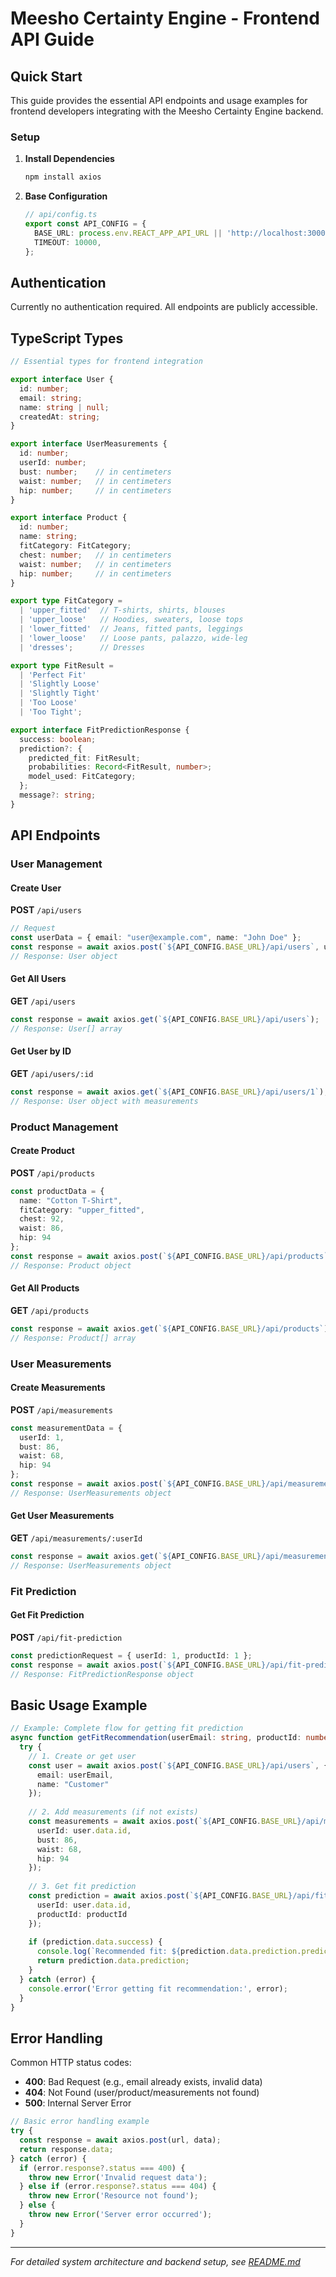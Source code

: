 # Meesho Certainty Engine - Frontend API Guide

## Quick Start

This guide provides the essential API endpoints and usage examples for frontend developers integrating with the Meesho Certainty Engine backend.

### Setup

1. **Install Dependencies**
   ```bash
   npm install axios
   ```

2. **Base Configuration**
   ```typescript
   // api/config.ts
   export const API_CONFIG = {
     BASE_URL: process.env.REACT_APP_API_URL || 'http://localhost:3000',
     TIMEOUT: 10000,
   };
   ```

## Authentication

Currently no authentication required. All endpoints are publicly accessible.

## TypeScript Types

```typescript
// Essential types for frontend integration

export interface User {
  id: number;
  email: string;
  name: string | null;
  createdAt: string;
}

export interface UserMeasurements {
  id: number;
  userId: number;
  bust: number;    // in centimeters
  waist: number;   // in centimeters
  hip: number;     // in centimeters
}

export interface Product {
  id: number;
  name: string;
  fitCategory: FitCategory;
  chest: number;   // in centimeters
  waist: number;   // in centimeters
  hip: number;     // in centimeters
}

export type FitCategory = 
  | 'upper_fitted'  // T-shirts, shirts, blouses
  | 'upper_loose'   // Hoodies, sweaters, loose tops
  | 'lower_fitted'  // Jeans, fitted pants, leggings
  | 'lower_loose'   // Loose pants, palazzo, wide-leg
  | 'dresses';      // Dresses

export type FitResult = 
  | 'Perfect Fit'
  | 'Slightly Loose'
  | 'Slightly Tight'
  | 'Too Loose'
  | 'Too Tight';

export interface FitPredictionResponse {
  success: boolean;
  prediction?: {
    predicted_fit: FitResult;
    probabilities: Record<FitResult, number>;
    model_used: FitCategory;
  };
  message?: string;
}
```

## API Endpoints

### User Management

#### Create User
**POST** `/api/users`
```typescript
// Request
const userData = { email: "user@example.com", name: "John Doe" };
const response = await axios.post(`${API_CONFIG.BASE_URL}/api/users`, userData);
// Response: User object
```

#### Get All Users
**GET** `/api/users`
```typescript
const response = await axios.get(`${API_CONFIG.BASE_URL}/api/users`);
// Response: User[] array
```

#### Get User by ID
**GET** `/api/users/:id`
```typescript
const response = await axios.get(`${API_CONFIG.BASE_URL}/api/users/1`);
// Response: User object with measurements
```

### Product Management

#### Create Product
**POST** `/api/products`
```typescript
const productData = {
  name: "Cotton T-Shirt",
  fitCategory: "upper_fitted",
  chest: 92,
  waist: 86,
  hip: 94
};
const response = await axios.post(`${API_CONFIG.BASE_URL}/api/products`, productData);
// Response: Product object
```

#### Get All Products
**GET** `/api/products`
```typescript
const response = await axios.get(`${API_CONFIG.BASE_URL}/api/products`);
// Response: Product[] array
```

### User Measurements

#### Create Measurements
**POST** `/api/measurements`
```typescript
const measurementData = {
  userId: 1,
  bust: 86,
  waist: 68,
  hip: 94
};
const response = await axios.post(`${API_CONFIG.BASE_URL}/api/measurements`, measurementData);
// Response: UserMeasurements object
```

#### Get User Measurements
**GET** `/api/measurements/:userId`
```typescript
const response = await axios.get(`${API_CONFIG.BASE_URL}/api/measurements/1`);
// Response: UserMeasurements object
```

### Fit Prediction

#### Get Fit Prediction
**POST** `/api/fit-prediction`
```typescript
const predictionRequest = { userId: 1, productId: 1 };
const response = await axios.post(`${API_CONFIG.BASE_URL}/api/fit-prediction`, predictionRequest);
// Response: FitPredictionResponse object
```

## Basic Usage Example

```typescript
// Example: Complete flow for getting fit prediction
async function getFitRecommendation(userEmail: string, productId: number) {
  try {
    // 1. Create or get user
    const user = await axios.post(`${API_CONFIG.BASE_URL}/api/users`, {
      email: userEmail,
      name: "Customer"
    });
    
    // 2. Add measurements (if not exists)
    const measurements = await axios.post(`${API_CONFIG.BASE_URL}/api/measurements`, {
      userId: user.data.id,
      bust: 86,
      waist: 68,
      hip: 94
    });
    
    // 3. Get fit prediction
    const prediction = await axios.post(`${API_CONFIG.BASE_URL}/api/fit-prediction`, {
      userId: user.data.id,
      productId: productId
    });
    
    if (prediction.data.success) {
      console.log(`Recommended fit: ${prediction.data.prediction.predicted_fit}`);
      return prediction.data.prediction;
    }
  } catch (error) {
    console.error('Error getting fit recommendation:', error);
  }
}
```

## Error Handling

Common HTTP status codes:
- **400**: Bad Request (e.g., email already exists, invalid data)
- **404**: Not Found (user/product/measurements not found)
- **500**: Internal Server Error

```typescript
// Basic error handling example
try {
  const response = await axios.post(url, data);
  return response.data;
} catch (error) {
  if (error.response?.status === 400) {
    throw new Error('Invalid request data');
  } else if (error.response?.status === 404) {
    throw new Error('Resource not found');
  } else {
    throw new Error('Server error occurred');
  }
}
```

---

*For detailed system architecture and backend setup, see [README.md](./README.md)*
